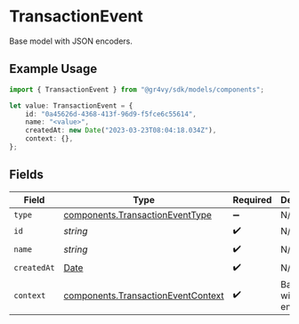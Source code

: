 # TransactionEvent

Base model with JSON encoders.

## Example Usage

```typescript
import { TransactionEvent } from "@gr4vy/sdk/models/components";

let value: TransactionEvent = {
    id: "0a45626d-4368-413f-96d9-f5fce6c55614",
    name: "<value>",
    createdAt: new Date("2023-03-23T08:04:18.034Z"),
    context: {},
};
```

## Fields

| Field                                                                                         | Type                                                                                          | Required                                                                                      | Description                                                                                   |
| --------------------------------------------------------------------------------------------- | --------------------------------------------------------------------------------------------- | --------------------------------------------------------------------------------------------- | --------------------------------------------------------------------------------------------- |
| `type`                                                                                        | [components.TransactionEventType](../../models/components/transactioneventtype.md)            | :heavy_minus_sign:                                                                            | N/A                                                                                           |
| `id`                                                                                          | *string*                                                                                      | :heavy_check_mark:                                                                            | N/A                                                                                           |
| `name`                                                                                        | *string*                                                                                      | :heavy_check_mark:                                                                            | N/A                                                                                           |
| `createdAt`                                                                                   | [Date](https://developer.mozilla.org/en-US/docs/Web/JavaScript/Reference/Global_Objects/Date) | :heavy_check_mark:                                                                            | N/A                                                                                           |
| `context`                                                                                     | [components.TransactionEventContext](../../models/components/transactioneventcontext.md)      | :heavy_check_mark:                                                                            | Base model with JSON encoders.                                                                |